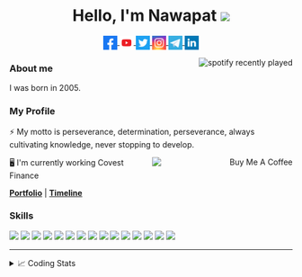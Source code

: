 
<h1 align="center">Hello, I'm Nawapat <img src="https://media.giphy.com/media/hvRJCLFzcasrR4ia7z/giphy.gif" width="30" margin-top="5"/></h1>
<p align="center">
<a href="https://www.facebook.com/NawapatBuakoet" target="blank">
  <img align="center" alt="Nawapat Buakoet | Facebook" width="25" height="25" src="https://github.com/edent/SuperTinyIcons/blob/master/images/svg/facebook.svg" />
</a>
<a href="https://www.youtube.com/c/beamnawapat" target="blank">
  <img align="center" alt="BeamKunGzMARK | Youtube" width="25" height="25" src="https://github.com/edent/SuperTinyIcons/blob/master/images/svg/youtube.svg" />
</a>
<a href="https://twitter.com/nawapatb2b" target="blank">
  <img align="center" alt="Nawapat Buakoet | Twitter"  width="25" height="25" src="https://github.com/edent/SuperTinyIcons/blob/master/images/svg/twitter.svg" />
</a>
<a href="https://www.instagram.com/nawapatb.2b" target="blank">
    <img align="center" alt="Nawapat Buakoet | Instagram"  width="25" height="25" src="https://github.com/edent/SuperTinyIcons/blob/master/images/svg/instagram.svg" />
</a>
<a href="https://telegram.me/BeamNawapat" target="blank">
  <img align="center" alt="Nawapat Buakoet | Telegram"  width="25" height="25" src="https://github.com/edent/SuperTinyIcons/blob/master/images/svg/telegram.svg" />
</a>
<a href="https://www.linkedin.com/in/beamnawapat" target="blank">
   <img align="center" alt="Nawapat Buakoet | Linkedin"  width="25" height="25" src="https://github.com/edent/SuperTinyIcons/blob/master/images/svg/linkedin.svg" />
</a>
</p>


<div align="right">
 <img align="right" alt="spotify recently played" src="https://spotify-recently-played-readme.vercel.app/api?user=g9v47h98zmp015cdsbn32uf0d&count=2">

</div>


### About me 

I was born in 2005.

### My Profile
⚡ My motto is perseverance, determination, perseverance, always cultivating knowledge, never stopping to develop.
  <div align="right">
  <a href="https://www.buymeacoffee.com/beamnawapat" target="_blank"><img src="https://cdn.buymeacoffee.com/buttons/v2/default-yellow.png" alt="Buy Me A Coffee"  width="250" height="75"  align="right" ></a>
  </div>

🖥️ I'm currently working Covest Finance



**[Portfolio](https://beamnawapat.github.io/)** | **[Timeline](https://timelines.gitkraken.com/timeline/c2ead8867f6d406cb5cfe0a71815dc83?showMinimap=true)**

### Skills

<div>
<img src="https://img.shields.io/badge/html5%20-%23E34F26.svg?&style=for-the-badge&logo=html5&logoColor=white"/>
<img src="https://img.shields.io/badge/css3%20-%231572B6.svg?&style=for-the-badge&logo=css3&logoColor=white"/>
<img src="https://img.shields.io/badge/javascript%20-%23323330.svg?&style=for-the-badge&logo=javascript&logoColor=%23F7DF1E"/>
<img src="https://img.shields.io/badge/react%20-%2320232a.svg?&style=for-the-badge&logo=react&logoColor=%2361DAFB"/>
<img src="https://img.shields.io/badge/Solidity-%23363636.svg?style=for-the-badge&logo=solidity&logoColor=white"/>
<img src="https://img.shields.io/badge/Node.js-43853D?style=for-the-badge&logo=node.js&logoColor=white"/>
<img src="https://img.shields.io/badge/express.js%20-%23404d59.svg?&style=for-the-badge"/>
<img src="https://img.shields.io/badge/material%20ui%20-071A2F.svg?&style=for-the-badge&logo=material-ui&logoColor=2D8AE7"/>
<img src="https://img.shields.io/badge/bootstrap%20-%23563D7C.svg?&style=for-the-badge&logo=bootstrap&logoColor=white"/>
<img src="https://img.shields.io/badge/MongoDB-7C4702.svg?&style=for-the-badge&logo=mongodb&logoColor=green"/>
<img src="https://img.shields.io/badge/heroku%20-%23430098.svg?&style=for-the-badge&logo=heroku&logoColor=white"/>
<img src="https://img.shields.io/badge/firebase%20-%23039BE5.svg?&style=for-the-badge&logo=firebase&logoColor=yellow"/>
<img src="https://img.shields.io/badge/vscode%20-2C2C32.svg?&style=for-the-badge&logo=visual%20studio%20code&logoColor=24ABF2"/>
<img src="https://img.shields.io/badge/git%20-%23F05033.svg?&style=for-the-badge&logo=git&logoColor=white"/>
<img height="30" src="https://user-images.githubusercontent.com/39422342/129476683-c98e9f62-050c-47db-bcbc-f5871ee6357f.png" />

</div>


--- 
  
<details>
    <summary>📈 Coding Stats</summary>

<br>
   
<!--START_SECTION:waka-->
![Code Time](http://img.shields.io/badge/Code%20Time-1%2C050%20hrs%2014%20mins-blue)

**🐱 My GitHub Data** 

> 📦 291.2 kB Used in GitHub's Storage 
 > 
> 💼 Opted to Hire
 > 
> 📜 53 Public Repositories 
 > 
> 🔑 17 Private Repositories 
 > 
📊 **This Week I Spent My Time On** 

```text
🕑︎ Time Zone: Asia/Bangkok

💬 Programming Languages: 
No Activity Tracked This Week

🔥 Editors: 
No Activity Tracked This Week

💻 Operating System: 
No Activity Tracked This Week
```

**I Mostly Code in TypeScript** 

```text
TypeScript               26 repos            ⬛⬛⬛⬛⬛⬛⬛⬛⬛⬛⬜⬜⬜⬜⬜⬜⬜⬜⬜⬜⬜⬜⬜⬜⬜   40.62 % 
JavaScript               18 repos            ⬛⬛⬛⬛⬛⬛⬛⬜⬜⬜⬜⬜⬜⬜⬜⬜⬜⬜⬜⬜⬜⬜⬜⬜⬜   28.12 % 
Solidity                 5 repos             ⬛⬛⬜⬜⬜⬜⬜⬜⬜⬜⬜⬜⬜⬜⬜⬜⬜⬜⬜⬜⬜⬜⬜⬜⬜   07.81 % 
HTML                     4 repos             ⬛⬛⬜⬜⬜⬜⬜⬜⬜⬜⬜⬜⬜⬜⬜⬜⬜⬜⬜⬜⬜⬜⬜⬜⬜   06.25 % 
Python                   2 repos             ⬛⬜⬜⬜⬜⬜⬜⬜⬜⬜⬜⬜⬜⬜⬜⬜⬜⬜⬜⬜⬜⬜⬜⬜⬜   03.12 % 
```




 Last Updated on 23/04/2024 00:13:29 UTC
<!--END_SECTION:waka-->
